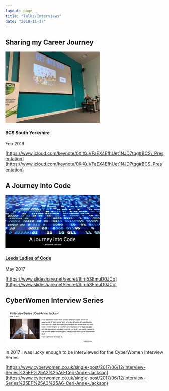 ```yaml
---
layout: page
title: "Talks/Interviews"
date: "2018-11-17"
---
```


## **Sharing my Career Journey**

![](/images/career-journey-talk.jpg)

#### BCS South Yorkshire  
Feb 2019

[https://www.icloud.com/keynote/0XiXuVFaEX4EfhUet1NJD7tqg#BCS\_Presentation](https://www.icloud.com/keynote/0XiXuVFaEX4EfhUet1NJD7tqg#BCS_Presentation)

## **A Journey into Code**

![](/images/A-Journey-into-Code.jpg)

#### [Leeds Ladies of Code](https://github.com/ladiesofcode/leeds/tree/master/meetups/2017-may)  
May 2017

[https://www.slideshare.net/secret/9inl5SEmuD0JCo](https://www.slideshare.net/secret/9inl5SEmuD0JCo)

## **CyberWomen Interview Series**

![](/images/interview-series.png)

In 2017 I was lucky enough to be interviewed for the CyberWomen Interview Series:

[https://www.cyberwomen.co.uk/single-post/2017/06/12/Interview-Series%25EF%25A3%25A6-Ceri-Anne-Jackson](https://www.cyberwomen.co.uk/single-post/2017/06/12/Interview-Series%25EF%25A3%25A6-Ceri-Anne-Jackson)
